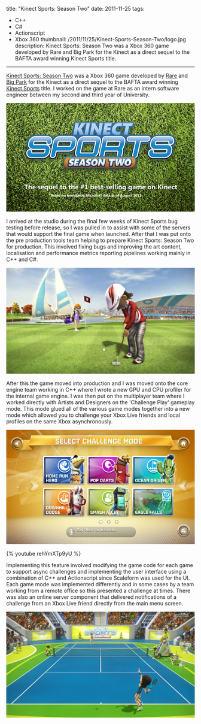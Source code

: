 title: "Kinect Sports: Season Two"
date: 2011-11-25
tags:
- C++
- C#
- Actionscript
- Xbox 360
thumbnail: /2011/11/25/Kinect-Sports-Season-Two/logo.jpg
description: Kinect Sports: Season Two was a Xbox 360 game developed by Rare and Big Park for the Kinect as a direct sequel to the BAFTA award winning Kinect Sports title.
---

[Kinect Sports: Season Two](http://en.wikipedia.org/wiki/Kinect_Sports:_Season_Two) was a Xbox 360 game developed by [Rare](http://www.rare.co.uk/) and [Big Park](http://bigpark.com/) for the Kinect as a direct sequel to the BAFTA award winning [Kinect Sports](http://en.wikipedia.org/wiki/Kinect_Sports) title. I worked on the game at Rare as an intern software engineer between my second and third year of University.

![Kinect Sports: Season Two Logo](/2011/11/25/Kinect-Sports-Season-Two/logo.jpg)

I arrived at the studio during the final few weeks of Kinect Sports bug testing before release, so I was pulled in to assist with some of the servers that would support the final game when launched. After that I was put onto the pre production tools team helping to prepare Kinect Sports: Season Two for production. This involved fixing bugs and improving the art content, localisation and performance metrics reporting pipelines working mainly in C++ and C#.

![Golf](/2011/11/25/Kinect-Sports-Season-Two/screen1.jpg)

After this the game moved into production and I was moved onto the core engine team working in C++ where I wrote a new GPU and CPU profiler for the internal game engine. I was then put on the multiplayer team where I worked directly with Artists and Designers on the 'Challenge Play' gameplay mode. This mode glued all of the various game modes together into a new mode which allowed you to challenge your Xbox Live friends and local profiles on the same Xbox asynchronously.

![Challenge Gameplay Mode](/2011/11/25/Kinect-Sports-Season-Two/challengemode.jpg)

{% youtube rehYmXTp9yU %}

Implementing this feature involved modifying the game code for each game to support async challenges and implementing the user interface using a combination of C++ and Actionscript since Scaleform was used for the UI. Each game mode was implemented differently and in some cases by a team working from a remote office so this presented a challenge at times. There was also an online server component that  delivered notifications of a challenge from an Xbox Live friend directly from the main menu screen.

![Tennis](/2011/11/25/Kinect-Sports-Season-Two/screen2.jpg)
